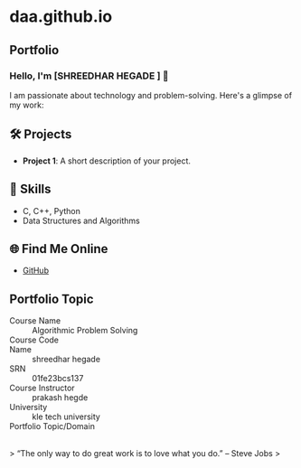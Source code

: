 # daa.github.io
## Portfolio

### Hello, I'm [SHREEDHAR HEGADE ] 👋

I am passionate about technology and problem-solving. Here's a glimpse of my work:

## 🛠️ Projects
- **Project 1**: A short description of your project.


## 🚀 Skills
-  C, C++, Python
- Data Structures and Algorithms


## 🌐 Find Me Online
- [GitHub](https://github.com/your-github-01fe23bcs137)


## Portfolio Topic

<dl>
<dt>Course Name</dt>
<dd>Algorithmic Problem Solving</dd>
<dt>Course Code</dt>
<dd></dd>
<dt>Name</dt>
<dd>shreedhar hegade</dd>
<dt>SRN</dt>
<dd>01fe23bcs137</dd>
<dt>Course Instructor</dt>
<dd>prakash hegde</dd>
<dt>University</dt>
<dd>kle tech university</dd>
<dt>Portfolio Topic/Domain</dt>
<dd></dd>
</dl>

<br> 
> “The only way to do great work is to love what you do.” – Steve Jobs
>
